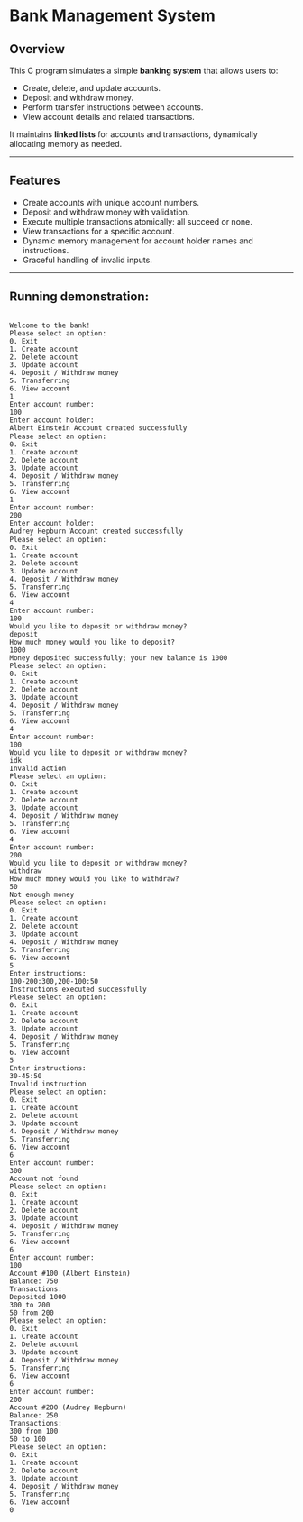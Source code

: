 # Bank Management System

## Overview
This C program simulates a simple **banking system** that allows users to:

- Create, delete, and update accounts.
- Deposit and withdraw money.
- Perform transfer instructions between accounts.
- View account details and related transactions.

It maintains **linked lists** for accounts and transactions, dynamically allocating memory as needed.

---

## Features
- Create accounts with unique account numbers.
- Deposit and withdraw money with validation.
- Execute multiple transactions atomically: all succeed or none.
- View transactions for a specific account.
- Dynamic memory management for account holder names and instructions.
- Graceful handling of invalid inputs.

---

## Running demonstration:

```

Welcome to the bank!
Please select an option:
0. Exit
1. Create account
2. Delete account
3. Update account
4. Deposit / Withdraw money
5. Transferring
6. View account
1
Enter account number:
100
Enter account holder:
Albert Einstein ֿAccount created successfully
Please select an option:
0. Exit
1. Create account
2. Delete account
3. Update account
4. Deposit / Withdraw money
5. Transferring
6. View account
1
Enter account number:
200
Enter account holder:
Audrey Hepburn ֿAccount created successfully
Please select an option:
0. Exit
1. Create account
2. Delete account
3. Update account
4. Deposit / Withdraw money
5. Transferring
6. View account
4
Enter account number:
100
Would you like to deposit or withdraw money?
deposit
How much money would you like to deposit?
1000
Money deposited successfully; your new balance is 1000
Please select an option:
0. Exit
1. Create account
2. Delete account
3. Update account
4. Deposit / Withdraw money
5. Transferring
6. View account
4
Enter account number:
100
Would you like to deposit or withdraw money?
idk
Invalid action
Please select an option:
0. Exit
1. Create account
2. Delete account
3. Update account
4. Deposit / Withdraw money
5. Transferring
6. View account
4
Enter account number:
200
Would you like to deposit or withdraw money?
withdraw
How much money would you like to withdraw?
50
Not enough money
Please select an option:
0. Exit
1. Create account
2. Delete account
3. Update account
4. Deposit / Withdraw money
5. Transferring
6. View account
5
Enter instructions:
100-200:300,200-100:50
Instructions executed successfully
Please select an option:
0. Exit
1. Create account
2. Delete account
3. Update account
4. Deposit / Withdraw money
5. Transferring
6. View account
5
Enter instructions:
30-45:50
Invalid instruction
Please select an option:
0. Exit
1. Create account
2. Delete account
3. Update account
4. Deposit / Withdraw money
5. Transferring
6. View account
6
Enter account number:
300
Account not found
Please select an option:
0. Exit
1. Create account
2. Delete account
3. Update account
4. Deposit / Withdraw money
5. Transferring
6. View account
6
Enter account number:
100
Account #100 (Albert Einstein)
Balance: 750
Transactions:
Deposited 1000
300 to 200
50 from 200
Please select an option:
0. Exit
1. Create account
2. Delete account
3. Update account
4. Deposit / Withdraw money
5. Transferring
6. View account
6
Enter account number:
200
Account #200 (Audrey Hepburn)
Balance: 250
Transactions:
300 from 100
50 to 100
Please select an option:
0. Exit
1. Create account
2. Delete account
3. Update account
4. Deposit / Withdraw money
5. Transferring
6. View account
0

```